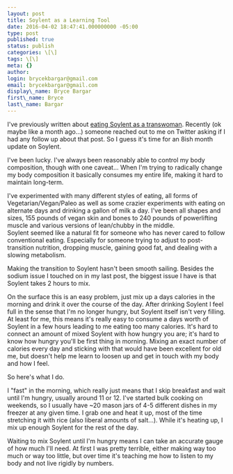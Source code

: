 ```yaml
---
layout: post
title: Soylent as a Learning Tool
date: 2016-04-02 18:47:41.000000000 -05:00
type: post
published: true
status: publish
categories: \[\]
tags: \[\]
meta: {}
author:
login: brycekbargar@gmail.com
email: brycekbargar@gmail.com
display\_name: Bryce Bargar
first\_name: Bryce
last\_name: Bargar
---
```


I've previously written about [eating Soylent as a transwoman][0]. Recently (ok maybe like a month ago...) someone reached out to me on Twitter asking if I had any follow up about that post. So I guess it's time for an 8ish month update on Soylent.

I've been lucky. I've always been reasonably able to control my body composition, though with one caveat... When I'm trying to radically change my body composition it basically consumes my entire life, making it hard to maintain long-term.

I've experimented with many different styles of eating, all forms of Vegetarian/Vegan/Paleo as well as some crazier experiments with eating on alternate days and drinking a gallon of milk a day. I've been all shapes and sizes, 155 pounds of vegan skin and bones to 240 pounds of powerlifting muscle and various versions of lean/chubby in the middle.  
Soylent seemed like a natural fit for someone who has never cared to follow conventional eating. Especially for someone trying to adjust to post-transition nutrition, dropping muscle, gaining good fat, and dealing with a slowing metabolism.

Making the transition to Soylent hasn't been smooth sailing. Besides the sodium issue I touched on in my last post, the biggest issue I have is that Soylent takes 2 hours to mix.

On the surface this is an easy problem, just mix up a days calories in the morning and drink it over the course of the day. After drinking Soylent I feel full in the sense that I'm no longer hungry, but Soylent itself isn't very filling. At least for me, this means it's really easy to consume a days worth of Soylent in a few hours leading to me eating too many calories. It's hard to connect an amount of mixed Soylent with how hungry you are; it's hard to know how hungry you'll be first thing in morning. Mixing an exact number of calories every day and sticking with that would have been excellent for old me, but doesn't help me learn to loosen up and get in touch with my body and how I feel.

So here's what I do.

I "fast" in the morning, which really just means that I skip breakfast and wait until I'm hungry, usually around 11 or 12\. I've started bulk cooking on weekends, so I usually have ~20 mason jars of 4-5 different dishes in my freezer at any given time. I grab one and heat it up, most of the time stretching it with rice (also liberal amounts of salt...). While it's heating up, I mix up enough Soylent for the rest of the day.

Waiting to mix Soylent until I'm hungry means I can take an accurate gauge of how much I'll need. At first I was pretty terrible, either making way too much or way too little, but over time it's teaching me how to listen to my body and not live rigidly by numbers.


[0]: http://brycekbargar.com/blog/pickle-nutella-quesadillas